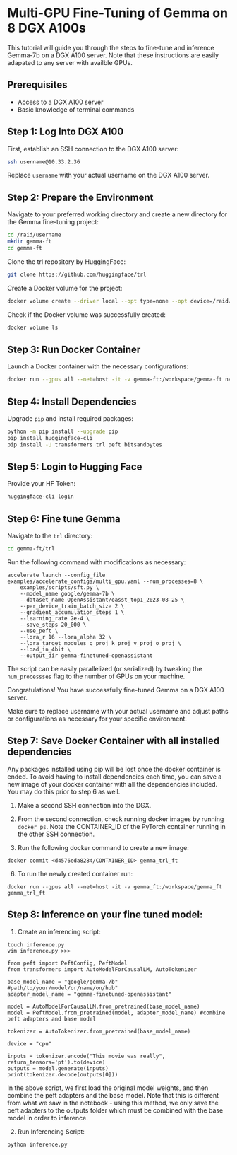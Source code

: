 # Multi-GPU Fine-Tuning of Gemma on 8 DGX A100s

This tutorial will guide you through the steps to fine-tune and inference Gemma-7b on a DGX A100 server. Note that these instructions are easily adapated to any server with availble GPUs. 

## Prerequisites

- Access to a DGX A100 server
- Basic knowledge of terminal commands

## Step 1: Log Into DGX A100

First, establish an SSH connection to the DGX A100 server:

```bash
ssh username@10.33.2.36
```

Replace `username` with your actual username on the DGX A100 server.

## Step 2: Prepare the Environment

Navigate to your preferred working directory and create a new directory for the Gemma fine-tuning project:

```bash
cd /raid/username
mkdir gemma-ft
cd gemma-ft
```

Clone the trl repository by HuggingFace:

```bash
git clone https://github.com/huggingface/trl
```

Create a Docker volume for the project:

```bash
docker volume create --driver local --opt type=none --opt device=/raid/username/gemma-ft --opt o=bind gemma-ft
```

Check if the Docker volume was successfully created:

```bash
docker volume ls
```

## Step 3: Run Docker Container

Launch a Docker container with the necessary configurations:

```bash
docker run --gpus all --net=host -it -v gemma-ft:/workspace/gemma-ft nvcr.io/nvidia/pytorch:23.12-py3
```

## Step 4: Install Dependencies

Upgrade `pip` and install required packages:

```bash
python -m pip install --upgrade pip
pip install huggingface-cli
pip install -U transformers trl peft bitsandbytes
```

## Step 5: Login to Hugging Face

Provide your HF Token:

```bash
huggingface-cli login
```

## Step 6: Fine tune Gemma

Navigate to the `trl` directory:

```bash
cd gemma-ft/trl
```

Run the following command with modifications as necessary: 

```
accelerate launch --config_file examples/accelerate_configs/multi_gpu.yaml --num_processes=8 \
	examples/scripts/sft.py \
	--model_name google/gemma-7b \
	--dataset_name OpenAssistant/oasst_top1_2023-08-25 \
	--per_device_train_batch_size 2 \
	--gradient_accumulation_steps 1 \
	--learning_rate 2e-4 \
	--save_steps 20_000 \
	--use_peft \
	--lora_r 16 --lora_alpha 32 \
	--lora_target_modules q_proj k_proj v_proj o_proj \
	--load_in_4bit \
	--output_dir gemma-finetuned-openassistant
```

The script can be easily parallelized (or serialized) by tweaking the ```num_processses``` flag to the number of GPUs on your machine. 

Congratulations! You have successfully fine-tuned Gemma on a DGX A100 server.

Make sure to replace username with your actual username and adjust paths or configurations as necessary for your specific environment.

## Step 7: Save Docker Container with all installed dependencies

Any packages installed using pip will be lost once the docker container is ended. To avoid having to install dependencies each time, you can save a new image of your docker container with all the dependencies included. You may do this prior to step 6 as well. 

1. Make a second SSH connection into the DGX.

2. From the second connection, check running docker images by running `docker ps`. Note the CONTAINER_ID of the PyTorch container running in the other SSH connection.

5. Run the following docker command to create a new image:
```
docker commit <d4576eda8284/CONTAINER_ID> gemma_trl_ft
```

6. To run the newly created container run:
```
docker run --gpus all --net=host -it -v gemma_ft:/workspace/gemma_ft gemma_trl_ft
```
## Step 8: Inference on your fine tuned model: 

1. Create an inferencing script:

```
touch inference.py
vim inference.py >>>

from peft import PeftConfig, PeftModel
from transformers import AutoModelForCausalLM, AutoTokenizer

base_model_name = "google/gemma-7b" #path/to/your/model/or/name/on/hub"
adapter_model_name = "gemma-finetuned-openassistant"

model = AutoModelForCausalLM.from_pretrained(base_model_name)
model = PeftModel.from_pretrained(model, adapter_model_name) #combine peft adapters and base model

tokenizer = AutoTokenizer.from_pretrained(base_model_name)

device = "cpu"

inputs = tokenizer.encode("This movie was really", return_tensors='pt').to(device)
outputs = model.generate(inputs)
print(tokenizer.decode(outputs[0]))
```

In the above script, we first load the original model weights, and then combine the peft adapters and the base model. Note that this is different from what we saw in the notebook - using this method, we only save the peft adapters to the outputs folder which must be combined with the base model in order to inference. 

2. Run Inferencing Script:

```
python inference.py
```
